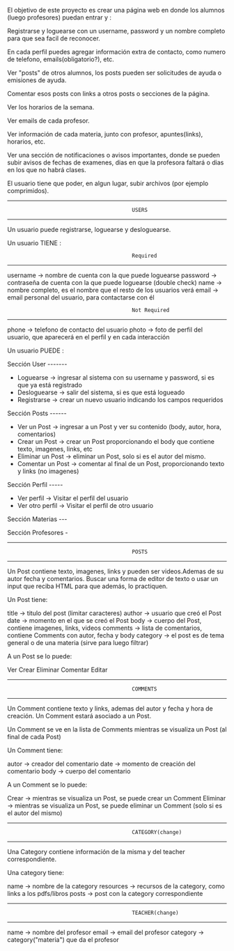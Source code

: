 El objetivo de este proyecto es crear una página web en donde los alumnos (luego profesores) 
puedan entrar y : 

Registrarse y loguearse con un username, password y un nombre completo para que sea facil de reconocer.

En cada perfil puedes agregar información extra de contacto, como numero de telefono, emails(obligatorio?),
etc.

Ver "posts" de otros alumnos, los posts pueden ser solicitudes de ayuda o emisiones de ayuda.

Comentar esos posts con links a otros posts o secciones de la página.

Ver los horarios de la semana.

Ver emails de cada profesor.

Ver información de cada materia, junto con profesor, apuntes(links), horarios, etc.

Ver una sección de notificaciones o avisos importantes, donde se pueden subir avisos de fechas de 
examenes, dias en que la profesora faltará o dias en los que no habrá clases.

El usuario tiene que poder, en algun lugar, subir archivos (por ejemplo comprimidos).

------------------------------------------------------------------------------------------------------
                                            USERS
------------------------------------------------------------------------------------------------------
Un usuario puede registrarse, loguearse y desloguearse.

Un usuario TIENE :

                                            Required
------------------------------------------------------------------------------------------------------
username            -> nombre de cuenta con la que puede loguearse
password            -> contraseña de cuenta con la que puede loguearse (double check)
name                -> nombre completo, es el nombre que el resto de los usuarios verá
email               -> email personal del usuario, para contactarse con él

                                            Not Required
------------------------------------------------------------------------------------------------------
phone               -> telefono de contacto del usuario
photo               -> foto de perfil del usuario, que aparecerá en el perfil y en cada interacción


Un usuario PUEDE :

Sección User -------
* Loguearse         -> ingresar al sistema con su username y password, si es que ya está registrado
* Desloguearse      -> salir del sistema, si es que está logueado
* Registrarse       -> crear un nuevo usuario indicando los campos requeridos


Sección Posts ------
* Ver un Post       -> ingresar a un Post y ver su contenido (body, autor, hora, comentarios)
* Crear un Post     -> crear un Post proporcionando el body que contiene texto, imagenes, links, etc
* Eliminar un Post  -> eliminar un Post, solo si es el autor del mismo.
* Comentar un Post  -> comentar al final de un Post, proporcionando texto y links (no imagenes)

Sección Perfil ----- 
* Ver perfil        -> Visitar el perfil del usuario
* Ver otro perfil   -> Visitar el perfil de otro usuario

Sección Materias ---

Sección Profesores -


------------------------------------------------------------------------------------------------------
                                            POSTS
------------------------------------------------------------------------------------------------------
Un Post contiene texto, imagenes, links y pueden ser videos.Ademas de su autor fecha y comentarios.
Buscar una forma de editor de texto o usar un input que reciba HTML para que además, lo practiquen.

Un Post tiene:

title               -> titulo del post (limitar caracteres)
author              -> usuario que creó el Post
date                -> momento en el que se creó el Post
body                -> cuerpo del Post, contiene imagenes, links, videos
comments            -> lista de comentarios, contiene Comments con autor, fecha y body
category            -> el post es de tema general o de una materia (sirve para luego filtrar)


A un Post se lo puede:

Ver
Crear
Eliminar
Comentar
Editar


------------------------------------------------------------------------------------------------------
                                            COMMENTS
------------------------------------------------------------------------------------------------------
Un Comment contiene texto y links, ademas del autor y fecha y hora de creación. 
Un Comment estará asociado a un Post.

Un Comment se ve en la lista de Comments mientras se visualiza un Post (al final de cada Post)

Un Comment tiene: 

autor               -> creador del comentario
date                -> momento de creación del comentario
body                -> cuerpo del comentario

A un Comment se lo puede:

Crear               -> mientras se visualiza un Post, se puede crear un Comment
Eliminar            -> mientras se visualiza un Post, se puede eliminar un Comment (solo si es el autor del mismo)



------------------------------------------------------------------------------------------------------
                                            CATEGORY(change)
------------------------------------------------------------------------------------------------------
Una Category contiene información de la misma y del teacher correspondiente.

Una category tiene:

name                -> nombre de la category
resources           -> recursos de la category, como links a los pdfs/libros
posts               -> post con la category correspondiente



------------------------------------------------------------------------------------------------------
                                            TEACHER(change)
------------------------------------------------------------------------------------------------------

name                -> nombre del profesor
email               -> email del profesor
category            -> category("materia") que da el profesor